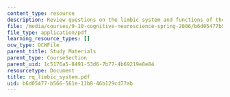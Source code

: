 ```yaml
---
content_type: resource
description: Review questions on the limbic system and functions of the hippocampus.
file: /media/courses/9-10-cognitive-neuroscience-spring-2006/b6d05477b566561e11b846b129cd77ab_rq_limbic_system.pdf
file_type: application/pdf
learning_resource_types: []
ocw_type: OCWFile
parent_title: Study Materials
parent_type: CourseSection
parent_uid: 1c5176a5-8491-53d6-7b77-4b69219e8e84
resourcetype: Document
title: rq_limbic_system.pdf
uid: b6d05477-b566-561e-11b8-46b129cd77ab
---
```

